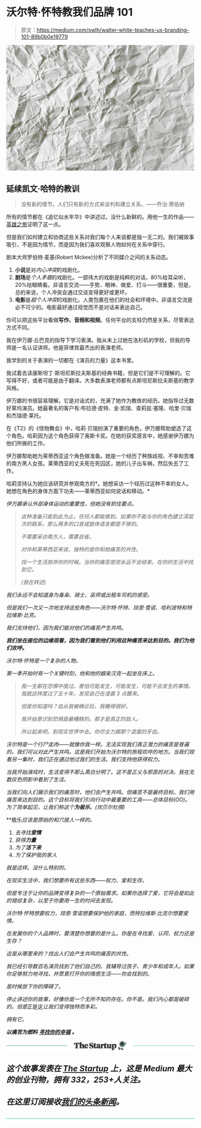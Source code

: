 # 沃尔特·怀特教我们品牌 101

> 原文：<https://medium.com/swlh/walter-white-teaches-us-branding-101-89b0b0e19779>

![](img/b1ff10139c7e337ebf942c3e8735b763.png)

## 延续凯文·哈特的教训

> 没有新的情节。人们只有新的方式来谈判和建立关系。——乔治·萧伯纳

所有的情节都在《追忆似水年华》中讲述过。没什么新鲜的。用他一生的作品——[英雄之旅](https://en.wikipedia.org/wiki/Hero%27s_journey)证明了这一点。

但是我们如何建立和协商这些关系对我们每个人来说都是独一无二的。我们被故事吸引，不是因为情节，而是因为我们喜欢观察人物如何在关系中穿行。

剧本大师罗伯特·麦基(Robert Mckee)分析了不同媒介之间的关系动态。

1.  **小说**是对*内心冲突*的戏剧化。
2.  **剧场**是*个人矛盾*的戏剧化。一部伟大的戏剧是纯粹的对话，80%给耳朵听，20%给眼睛看。非语言交流——手势、眼神、做爱、打斗——很重要，但是，总的来说，个人冲突会通过交谈变得更好或更坏。
3.  **电影**是*超个人冲突*的戏剧化。人类包裹在他们的社会和环境中。非语言交流是必不可少的。电影最好通过视觉而不是对话来表达自己。

你可以把这些平台看做**写作、音频和视频**。任何平台的支柱仍然是关系，尽管表达方式不同。

我在伊万娜·丘巴克的指导下学习表演。我从未上过她在洛杉矶的学校，但我的导师是一名认证讲师。他是菲律宾最杰出的表演老师。

我学到的关于表演的一切都在《演员的力量》这本书里。

我试着去读康斯坦丁·斯坦尼斯拉夫斯基的经典书籍，但是它们是不可理解的。它写得不好，或者可能是由于翻译。大多数表演老师都有点斯坦尼斯拉夫斯基的教学风格。

伊万娜的书很容易理解。它是对话式的，充满了她作为教练的经历。她指导过无数好莱坞演员。她最著名的客户有:布拉德·皮特、金·凯瑞、查莉兹·塞隆、哈里·贝瑞和杰瑞德·莱托。

在《T2》的《怪物舞会》中，哈莉·贝瑞扮演了重要的角色，伊万娜帮助塑造了这个角色。哈莉因为这个角色获得了奥斯卡奖。在她的获奖感言中，她感谢伊万娜为他们所做的工作。

伊万娜帮助她为莱蒂西亚这个角色做准备。她是一个经历了种族歧视、不幸和苦难的南方黑人女孩。莱蒂西亚的丈夫死在死囚区，她的儿子出车祸，然后失去了工作。

哈莉坚持认为她应该研究并参观南方的*。她想采访一个经历过这种不幸的女人。她想在角色的身体方面下功夫——莱蒂西亚如何说话和移动。*

*伊万娜承认外部身体运动的重要性，但她没有抓住要点。*

> *这种准备只能到此为止。任何人都能做到。如果你不能与你的角色建立深层次的联系，那么再多的口音或肢体语言都是不够的。*
> 
> *不需要采访南方人，需要自省。*
> 
> *对你和莱蒂西亚来说，独特的是你和她痛苦的共性。*
> 
> *找一个生活放弃你的时候。当你的痛苦感觉永远不会结束。在你的生活中找到它。*
> 
> *(我在转述)*

*我们永远不会知道身为毒枭、骑士、巫师或出租车司机的感受。*

*但是我们一次又一次地支持这些角色——沃尔特·怀特、琼恩·雪诺、哈利波特和特拉维斯·比克。*

*我们支持他们，因为我们能对他们的痛苦产生共鸣。*

***我们坐在座位的边缘观看，因为我们看到他们利用这种痛苦来达到目的。我们为他们欢呼。***

*沃尔特·怀特是一个复杂的人物。*

*第一季开始时有一个关键时刻，他和他的姻亲汉克一起坐在床上。*

> *我一生都在恐惧中度过。害怕可能发生，可能发生，可能不会发生的事情。我就这样度过了五十年。发现自己在凌晨 3 点醒来。*
> 
> *但是你知道吗？自从我被确诊后，我睡得很好。*
> 
> *我开始意识到恐惧是最糟糕的。那才是真正的敌人。*
> 
> *所以起来吧。到现实世界中去。你尽全力踢那个混蛋的牙齿。*

*沃尔特是一个行尸走肉——就像你我一样。无法实现我们真正潜力的痛苦是普遍的。我们可以对此产生共鸣。这是我们开始为沃尔特的旅程欢呼的地方。当我们观看另一集时，我们正在通过他过我们的生活。我们支持他获得权力。*

*当我开始演戏时，生活变得不那么黑白分明了。这不是正义与邪恶的对决。我在无数灰色阴影中看到了生活。*

*当我们向人们展示我们的痛苦时，他们会产生共鸣。但痛苦不是最终目标。我们用痛苦来达到目的。这个目标将我们引向行动中最重要的工具——总体目标(OO)。为了简单起见，让我们称这个**为极乐**。(坎贝尔杜撰)*

**极乐*应该是原始的和穴居人一样的。*

1.  *去寻找**爱情***
2.  *获得**力量***
3.  *为了**活下来***
4.  *为了保护我的家人*

*就是这样。没什么特别的。*

*在现实生活中，我们想要所有这些东西——权力、爱和生存。*

*但是专注于让你的品牌变得复杂的一个原始需求。如果你选择了爱，它将会是如此的错综复杂，以至于你要用一生的时间去发现。*

*沃尔特·怀特想要权力，琼恩·雪诺想要保护他的家庭，而特拉维斯·比克尔想要爱情。*

*在发展你的个人品牌时，要清楚你想要的是什么。你是在寻找爱、认同、权力还是生存？*

*这是从哪里来的？找出人们会产生共鸣的痛苦的共性。*

*我已经引导数百名演员找到了他们自己的。我辅导过孩子、青少年和成年人。如果你足够努力地寻找，并愿意打开你的情感生活——你会找到的。*

*是时候放下你的障碍了。*

*停止讲述你的故事，好像你是一个无所不知的存在。你不是。我们内心都是破碎的。但是*正是这*让我们变得独特而多彩。*

*拥有它。*

***以痛苦为燃料** [**寻找你的幸福**](https://www.brainpickings.org/2015/04/09/find-your-bliss-joseph-campbell-power-of-myth/) **。***

*[![](img/308a8d84fb9b2fab43d66c117fcc4bb4.png)](https://medium.com/swlh)*

## *这个故事发表在 [The Startup](https://medium.com/swlh) 上，这是 Medium 最大的创业刊物，拥有 332，253+人关注。*

## *在这里订阅接收[我们的头条新闻](http://growthsupply.com/the-startup-newsletter/)。*

*[![](img/b0164736ea17a63403e660de5dedf91a.png)](https://medium.com/swlh)*